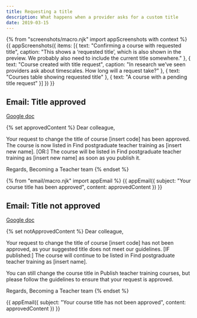 ```yaml
---
title: Requesting a title
description: What happens when a provider asks for a custom title
date: 2019-03-15
---
```


{% from "screenshots/macro.njk" import appScreenshots with context %}
{{ appScreenshots({
  items: [{
    text: "Confirming a course with requested title",
    caption: "This shows a ‘requested title’, which is also shown in the preview. We probably also need to include the current title somewhere."
  }, {
    text: "Course created with title request",
    caption: "In research we’ve seen providers ask about timescales. How long will a request take?"
  }, {
    text: "Courses table showing requested title"
  }, {
    text: "A course with a pending title request"
  }]
}) }}

## Email: Title approved

[Google doc](https://docs.google.com/document/d/1d826D4c74V0MJ6UtuEOPDtmPn94nuoZWh58UsCGRlDI)

{% set approvedContent %}
Dear colleague,

Your request to change the title of course [insert code] has been approved. The course is now listed in Find postgraduate teacher training as [insert new name]. [OR:] The course will be listed in Find postgraduate teacher training as [insert new name] as soon as you publish it.

Regards,
Becoming a Teacher team
{% endset %}

{% from "email/macro.njk" import appEmail %}
{{ appEmail({
  subject: "Your course title has been approved",
  content: approvedContent
}) }}

## Email: Title not approved

[Google doc](https://docs.google.com/document/d/1d826D4c74V0MJ6UtuEOPDtmPn94nuoZWh58UsCGRlDI)

{% set notApprovedContent %}
Dear colleague,

Your request to change the title of course [insert code] has not been approved, as your suggested title does not meet our guidelines. [IF published:] The course will continue to be listed in Find postgraduate teacher training as [insert name].

You can still change the course title in Publish teacher training courses, but please follow the guidelines to ensure that your request is approved.

Regards,
Becoming a Teacher team
{% endset %}

{{ appEmail({
  subject: "Your course title has not been approved",
  content: approvedContent
}) }}
